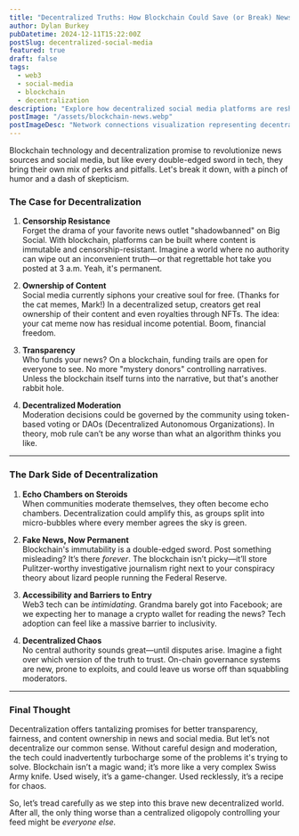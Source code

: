 ```yaml
---
title: "Decentralized Truths: How Blockchain Could Save (or Break) News and Social Media"
author: Dylan Burkey
pubDatetime: 2024-12-11T15:22:00Z
postSlug: decentralized-social-media
featured: true
draft: false
tags:
  - web3
  - social-media
  - blockchain
  - decentralization
description: "Explore how decentralized social media platforms are reshaping online interactions, offering users greater control over their data and content."
postImage: "/assets/blockchain-news.webp"
postImageDesc: "Network connections visualization representing decentralized social networks"
---
```


Blockchain technology and decentralization promise to revolutionize news sources and social media, but like every double-edged sword in tech, they bring their own mix of perks and pitfalls. Let's break it down, with a pinch of humor and a dash of skepticism.

### **The Case for Decentralization**

1. **Censorship Resistance**  
   Forget the drama of your favorite news outlet "shadowbanned" on Big Social. With blockchain, platforms can be built where content is immutable and censorship-resistant. Imagine a world where no authority can wipe out an inconvenient truth—or that regrettable hot take you posted at 3 a.m. Yeah, it's permanent.

2. **Ownership of Content**  
   Social media currently siphons your creative soul for free. (Thanks for the cat memes, Mark!) In a decentralized setup, creators get real ownership of their content and even royalties through NFTs. The idea: your cat meme now has residual income potential. Boom, financial freedom.

3. **Transparency**  
   Who funds your news? On a blockchain, funding trails are open for everyone to see. No more "mystery donors" controlling narratives. Unless the blockchain itself turns into the narrative, but that's another rabbit hole.

4. **Decentralized Moderation**  
   Moderation decisions could be governed by the community using token-based voting or DAOs (Decentralized Autonomous Organizations). In theory, mob rule can’t be any worse than what an algorithm thinks you like.

---

### **The Dark Side of Decentralization**

1. **Echo Chambers on Steroids**  
   When communities moderate themselves, they often become echo chambers. Decentralization could amplify this, as groups split into micro-bubbles where every member agrees the sky is green.

2. **Fake News, Now Permanent**  
   Blockchain's immutability is a double-edged sword. Post something misleading? It’s there _forever_. The blockchain isn’t picky—it’ll store Pulitzer-worthy investigative journalism right next to your conspiracy theory about lizard people running the Federal Reserve.

3. **Accessibility and Barriers to Entry**  
   Web3 tech can be _intimidating_. Grandma barely got into Facebook; are we expecting her to manage a crypto wallet for reading the news? Tech adoption can feel like a massive barrier to inclusivity.

4. **Decentralized Chaos**  
   No central authority sounds great—until disputes arise. Imagine a fight over which version of the truth to trust. On-chain governance systems are new, prone to exploits, and could leave us worse off than squabbling moderators.

---

### **Final Thought**

Decentralization offers tantalizing promises for better transparency, fairness, and content ownership in news and social media. But let’s not decentralize our common sense. Without careful design and moderation, the tech could inadvertently turbocharge some of the problems it's trying to solve. Blockchain isn’t a magic wand; it’s more like a very complex Swiss Army knife. Used wisely, it’s a game-changer. Used recklessly, it’s a recipe for chaos.

So, let’s tread carefully as we step into this brave new decentralized world. After all, the only thing worse than a centralized oligopoly controlling your feed might be _everyone else._
